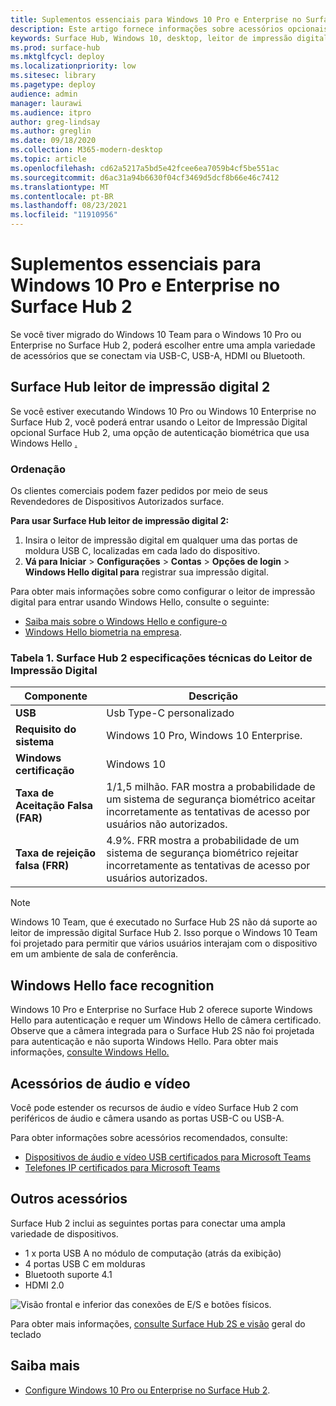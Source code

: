 ```yaml
---
title: Suplementos essenciais para Windows 10 Pro e Enterprise no Surface Hub 2
description: Este artigo fornece informações sobre acessórios opcionais que você pode usar com Windows 10 Pro ou Enterprise no Surface Hub 2.
keywords: Surface Hub, Windows 10, desktop, leitor de impressão digital, Windows Hello
ms.prod: surface-hub
ms.mktglfcycl: deploy
ms.localizationpriority: low
ms.sitesec: library
ms.pagetype: deploy
audience: admin
manager: laurawi
ms.audience: itpro
author: greg-lindsay
ms.author: greglin
ms.date: 09/18/2020
ms.collection: M365-modern-desktop
ms.topic: article
ms.openlocfilehash: cd62a5217a5bd5e42fcee6ea7059b4cf5be551ac
ms.sourcegitcommit: d6ac31a94b6630f04cf3469d5dcf8b66e46c7412
ms.translationtype: MT
ms.contentlocale: pt-BR
ms.lasthandoff: 08/23/2021
ms.locfileid: "11910956"
---
```

# <a name="essential-add-ons-for-windows-10-pro-and-enterprise-on-surface-hub-2"></a>Suplementos essenciais para Windows 10 Pro e Enterprise no Surface Hub 2

Se você tiver migrado do Windows 10 Team para o Windows 10 Pro ou Enterprise no Surface Hub 2, poderá escolher entre uma ampla variedade de acessórios que se conectam via USB-C, USB-A, HDMI ou Bluetooth. 

## <a name="surface-hub-2-fingerprint-reader"></a>Surface Hub leitor de impressão digital 2

Se você estiver executando Windows 10 Pro ou Windows 10 Enterprise no Surface Hub 2, você poderá entrar usando o Leitor de Impressão Digital opcional Surface Hub 2, uma opção de autenticação biométrica que usa Windows Hello [.](https://docs.microsoft.com/windows-hardware/design/device-experiences/windows-hello)

### <a name="ordering"></a>Ordenação

Os clientes comerciais podem fazer pedidos por meio de seus Revendedores de Dispositivos Autorizados surface.

**Para usar Surface Hub leitor de impressão digital 2:**

1. Insira o leitor de impressão digital em qualquer uma das portas de moldura USB C, localizadas em cada lado do dispositivo.
2. **Vá para Iniciar**  >  **Configurações**  >  **Contas**  >  **Opções de login**  >  **Windows Hello digital para** registrar sua impressão digital.

Para obter mais informações sobre como configurar o leitor de impressão digital para entrar usando Windows Hello, consulte o seguinte:

- [Saiba mais sobre o Windows Hello e configure-o](https://support.microsoft.com/help/4028017/windows-learn-about-windows-hello-and-set-it-up)
- [Windows Hello biometria na empresa](https://docs.microsoft.com/windows/security/identity-protection/hello-for-business/hello-biometrics-in-enterprise).

  
### <a name="table-1-surface-hub-2-fingerprint-reader-tech-specs"></a>Tabela 1. Surface Hub 2 especificações técnicas do Leitor de Impressão Digital


| Componente                       | Descrição                                                                                                                          |
| ------------------------------- | ------------------------------------------------------------------------------------------------------------------------------------ |
| **USB**                         | Usb Type-C personalizado                                                                                                           |
| **Requisito do sistema**          | Windows 10 Pro, Windows 10 Enterprise.                                                                                               |
| **Windows certificação**       | Windows 10                                                                                                                           |
| **Taxa de Aceitação Falsa (FAR)** | 1/1,5 milhão. FAR mostra a probabilidade de um sistema de segurança biométrico aceitar incorretamente as tentativas de acesso por usuários não autorizados. |
| **Taxa de rejeição falsa (FRR)** | 4.9%. FRR mostra a probabilidade de um sistema de segurança biométrico rejeitar incorretamente as tentativas de acesso por usuários autorizados. |


> [!NOTE]
> Windows 10 Team, que é executado no Surface Hub 2S não dá suporte ao leitor de impressão digital Surface Hub 2. Isso porque o Windows 10 Team foi projetado para permitir que vários usuários interajam com o dispositivo em um ambiente de sala de conferência. 
 
## <a name="windows-hello-face-recognition"></a>Windows Hello face recognition

Windows 10 Pro e Enterprise no Surface Hub 2 oferece suporte Windows Hello para autenticação e requer um Windows Hello de câmera certificado. Observe que a câmera integrada para o Surface Hub 2S não foi projetada para autenticação e não suporta Windows Hello. Para obter mais informações, [consulte Windows Hello.](https://docs.microsoft.com/windows-hardware/design/device-experiences/windows-hello)


## <a name="audio-and-video-accessories"></a>Acessórios de áudio e vídeo

Você pode estender os recursos de áudio e vídeo Surface Hub 2 com periféricos de áudio e câmera usando as portas USB-C ou USB-A.

Para obter informações sobre acessórios recomendados, consulte:

- [Dispositivos de áudio e vídeo USB certificados para Microsoft Teams](https://docs.microsoft.com/microsoftteams/devices/usb-devices)
- [Telefones IP certificados para Microsoft Teams](https://docs.microsoft.com/microsoftteams/devices/teams-ip-phones)



## <a name="other-accessories"></a>Outros acessórios
Surface Hub 2 inclui as seguintes portas para conectar uma ampla variedade de dispositivos. 

- 1 x porta USB A no módulo de computação (atrás da exibição)
- 4 portas USB C em molduras
- Bluetooth suporte 4.1
- HDMI 2.0

 ![Visão frontal e inferior das conexões de E/S e botões físicos.](images/hub2s-schematic.png)

Para obter mais informações, [consulte Surface Hub 2S e visão](surface-hub-2s-port-keypad-overview.md) geral do teclado


## <a name="learn-more"></a>Saiba mais

- [Configure Windows 10 Pro ou Enterprise no Surface Hub 2](surface-hub-2-post-install.md).